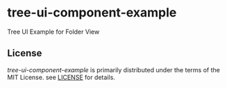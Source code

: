 # tree-ui-component-example

Tree UI Example for Folder View

## License

_tree-ui-component-example_ is primarily distributed under the terms of the MIT License. see [LICENSE](./LICENSE) for details.
